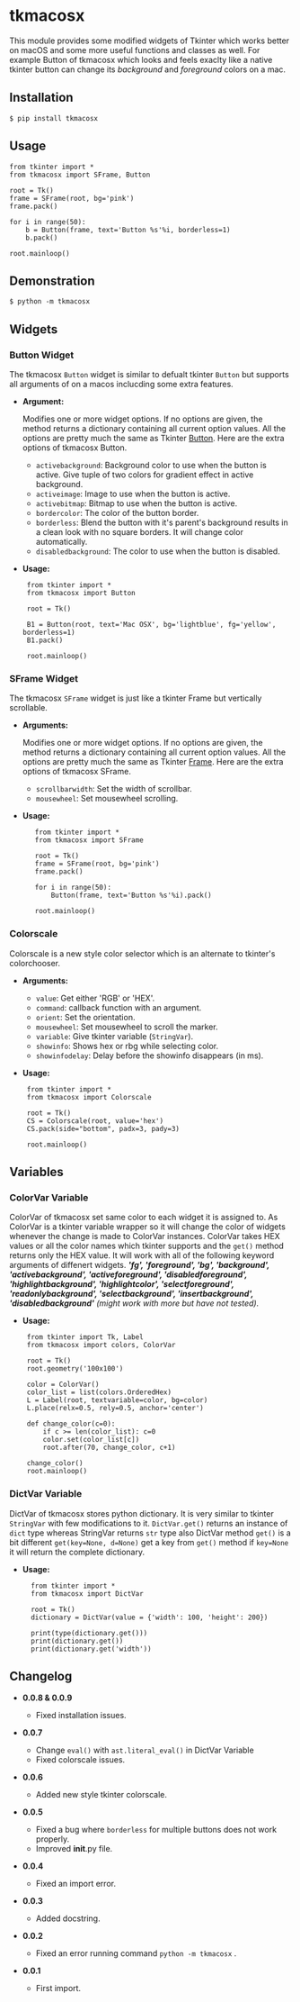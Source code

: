 # tkmacosx

This module provides some modified widgets of Tkinter which works better on macOS and some more useful functions and classes as well. For example Button of tkmacosx which looks and feels exaclty like a native tkinter button can change its *background* and *foreground* colors on a mac.

## Installation

    $ pip install tkmacosx

## Usage

    from tkinter import *
    from tkmacosx import SFrame, Button

    root = Tk()
    frame = SFrame(root, bg='pink')
    frame.pack()

    for i in range(50):
        b = Button(frame, text='Button %s'%i, borderless=1)
        b.pack()

    root.mainloop()


## Demonstration

    $ python -m tkmacosx
    


## Widgets

### Button Widget

The tkmacosx `Button` widget is similar to defualt tkinter `Button` but supports all arguments of on a macos inclucding some extra features. 

 - **Argument:**
 
    Modifies one or more widget options. If no options are given, the method returns a dictionary containing all current option values. All the options are pretty much the same as Tkinter [Button](https://effbot.org/tkinterbook/button.htm). Here are the extra options of tkmacosx Button.
 
    * `activebackground`: Background color to use when the button is active. Give tuple of two colors for gradient effect in active background.
    * `activeimage`: Image to use when the button is active.
    * `activebitmap`: Bitmap to use when the button is active.
    * `bordercolor`: The color of the button border.
    * `borderless`: Blend the button with it's parent's background results in a clean look with no square borders. It will change color automatically.
    * `disabledbackground`: The color to use when the button is disabled.
 
 - **Usage:**
        
        from tkinter import *
        from tkmacosx import Button
        
        root = Tk()
   
        B1 = Button(root, text='Mac OSX', bg='lightblue', fg='yellow', borderless=1)
        B1.pack()
       
        root.mainloop()
    
    
### SFrame Widget

The tkmacosx `SFrame` widget is just like a tkinter Frame but vertically scrollable.

 - **Arguments:**

    Modifies one or more widget options. If no options are given, the method returns a dictionary containing all current option values. All the options are pretty much the same as Tkinter [Frame](https://effbot.org/tkinterbook/frame.htm). Here are the extra options of tkmacosx SFrame.
    
    * `scrollbarwidth`: Set the width of scrollbar.
    * `mousewheel`: Set mousewheel scrolling.
  
 - **Usage:**

          from tkinter import *
          from tkmacosx import SFrame
          
          root = Tk()
          frame = SFrame(root, bg='pink')
          frame.pack()
          
          for i in range(50):
              Button(frame, text='Button %s'%i).pack()
          
          root.mainloop()

### Colorscale

Colorscale is a new style color selector which is an alternate to tkinter's colorchooser.

 - **Arguments:**

    * `value`: Get either 'RGB' or 'HEX'.
    * `command`: callback function with an argument.
    * `orient`: Set the orientation.
    * `mousewheel`: Set mousewheel to scroll the marker.
    * `variable`: Give tkinter variable (`StringVar`).
    * `showinfo`: Shows hex or rbg while selecting color.
    * `showinfodelay`: Delay before the showinfo disappears (in ms).

 - **Usage:**
    
        from tkinter import *
        from tkmacosx import Colorscale
        
        root = Tk()
        CS = Colorscale(root, value='hex')
        CS.pack(side="bottom", padx=3, pady=3)
        
        root.mainloop()
        

## Variables

### ColorVar Variable

ColorVar of tkmacosx set same color to each widget it is assigned to. As ColorVar is a tkinter variable wrapper so it will change the color of widgets whenever the change is made to ColorVar instances. ColorVar takes HEX values or all the color names which tkinter supports and the `get()` method returns only the HEX value. It will work with all of the following keyword arguments of diffenert widgets. ***'fg', 'foreground', 'bg', 'background', 'activebackground', 'activeforeground', 'disabledforeground', 'highlightbackground', 'highlightcolor', 'selectforeground', 'readonlybackground', 'selectbackground', 'insertbackground', 'disabledbackground'*** *(might work with more but have not tested).*
  
 - **Usage:**
    
        from tkinter import Tk, Label
        from tkmacosx import colors, ColorVar
        
        root = Tk()
        root.geometry('100x100')
        
        color = ColorVar()
        color_list = list(colors.OrderedHex)
        L = Label(root, textvariable=color, bg=color)
        L.place(relx=0.5, rely=0.5, anchor='center')
        
        def change_color(c=0):
            if c >= len(color_list): c=0
            color.set(color_list[c])
            root.after(70, change_color, c+1)
            
        change_color()
        root.mainloop()

### DictVar Variable

DictVar of tkmacosx stores python dictionary. It is very similar to tkinter `StringVar` with few modifications to it. `DictVar.get()` returns an instance of `dict` type whereas StringVar returns `str` type also DictVar method `get()` is a bit different `get(key=None, d=None)` get a key from `get()` method if `key=None` it will return the complete dictionary.

 - **Usage:**
  
         from tkinter import *
         from tkmacosx import DictVar

         root = Tk()
         dictionary = DictVar(value = {'width': 100, 'height': 200})

         print(type(dictionary.get()))
         print(dictionary.get())
         print(dictionary.get('width'))

## Changelog
- **0.0.8 & 0.0.9**
    * Fixed installation issues. 

- **0.0.7**
    * Change `eval()` with `ast.literal_eval()` in DictVar Variable
    * Fixed colorscale issues.

- **0.0.6**
    * Added new style tkinter colorscale.

- **0.0.5**
    * Fixed a bug where `borderless` for multiple buttons does not work properly.
    * Improved __init__.py file.

- **0.0.4**
    * Fixed an import error.

- **0.0.3**
    * Added docstring.

- **0.0.2**
    * Fixed an error running command `python -m tkmacosx` .

- **0.0.1**
    * First import.
    
